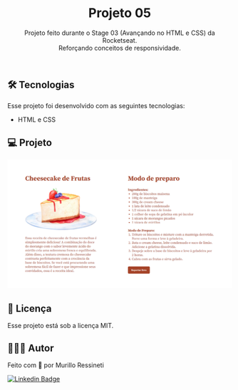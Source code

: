 <h1 align="center">Projeto 05</h1>

<p align="center">
Projeto feito durante o Stage 03 (Avançando no HTML e CSS) da Rocketseat.<br/>
Reforçando conceitos de responsividade.
</p>

<br>

## 🛠 Tecnologias

Esse projeto foi desenvolvido com as seguintes tecnologias:

- HTML e CSS

## 💻 Projeto

<img src="imagens/page-screenshot.png"/>

## 📝 Licença

Esse projeto está sob a licença MIT.

## 🙋🏻‍♂️ Autor

Feito com 💙 por Murillo Ressineti

[![Linkedin Badge](https://img.shields.io/badge/-Murillo-blue?style=flat-square&logo=Linkedin&logoColor=white&link=https://www.linkedin.com/in/murilloressineti/)](https://www.linkedin.com/in/murilloressineti/)
